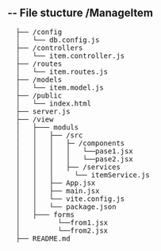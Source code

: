 -- File stucture
/ManageItem
-----------
<pre>
  ├── /config
  │   └── db.config.js
  ├── /controllers
  │   └── item.controller.js
  ├── /routes
  │   └── item.routes.js
  ├── /models
  │   └── item.model.js
  ├── /public
  │   └── index.html
  ├── server.js
  ├── /view
  │   ├─── moduls
  │   │   ├── /src
  │   │   │   ├─ /components
  │   │   │   │   └──pase1.jsx
  │   │   │   │   └──pase2.jsx  
  │   │   │   ├── /services
  │   │   │     └── itemService.js
  │   │   ├── App.jsx
  │   │   ├── main.jsx
  │   │   └── vite.config.js
  │   │   └── package.json
  │   ├─── forms
  │         └──from1.jsx
  │         └──from2.jsx
  ├── README.md
</pre>
